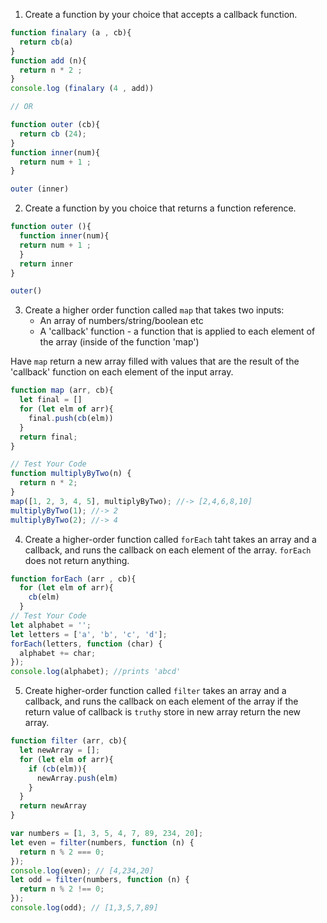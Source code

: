 1. Create a function by your choice that accepts a callback function.

```js
function finalary (a , cb){
  return cb(a)
}
function add (n){
  return n * 2 ;
}
console.log (finalary (4 , add))

// OR

function outer (cb){
  return cb (24);
}
function inner(num){
  return num + 1 ;
}

outer (inner)
```

2. Create a function by you choice that returns a function reference.

```js
function outer (){
  function inner(num){
  return num + 1 ;
  }
  return inner
}

outer()
```

3. Create a higher order function called `map` that takes two inputs:
   - An array of numbers/string/boolean etc
   - A 'callback' function - a function that is applied to each element of the array (inside of the function 'map')

Have `map` return a new array filled with values that are the result of the 'callback' function on each element of the input array.

```js
function map (arr, cb){
  let final = []
  for (let elm of arr){
    final.push(cb(elm))
  }
  return final;
}

// Test Your Code
function multiplyByTwo(n) {
  return n * 2;
}
map([1, 2, 3, 4, 5], multiplyByTwo); //-> [2,4,6,8,10]
multiplyByTwo(1); //-> 2
multiplyByTwo(2); //-> 4
```

4. Create a higher-order function called `forEach` taht takes an array and a callback, and runs the callback on each element of the array. `forEach` does not return anything.

```js
function forEach (arr , cb){
  for (let elm of arr){
    cb(elm)
  }
// Test Your Code
let alphabet = '';
let letters = ['a', 'b', 'c', 'd'];
forEach(letters, function (char) {
  alphabet += char;
});
console.log(alphabet); //prints 'abcd'
```

5. Create higher-order function called `filter` takes an array and a callback, and runs the callback on each element of the array if the return value of callback is `truthy` store in new array return the new array.

```js
function filter (arr, cb){
  let newArray = [];
  for (let elm of arr){
    if (cb(elm)){
      newArray.push(elm)
    }
  }
  return newArray
}

var numbers = [1, 3, 5, 4, 7, 89, 234, 20];
let even = filter(numbers, function (n) {
  return n % 2 === 0;
});
console.log(even); // [4,234,20]
let odd = filter(numbers, function (n) {
  return n % 2 !== 0;
});
console.log(odd); // [1,3,5,7,89]
```
